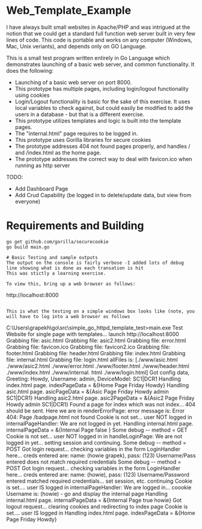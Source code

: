 # Web_Template_Example
I have always built small websites in Apache/PHP and was intrigued at the notion that we could get a standard full function web server built in very few lines of code.   This code is portable and works on any computer (Windows, Mac, Unix veriants), and depends only on GO Language.  

This is a small test program written entirely in Go Language which demonstrates launching of a basic web server, and common functionality.  It does the following: 

 *   Launching of a basic web server on port 8000.
 *   This prototype has multiple pages, including login/logout functionality using cookies
 *   Login/Logout functionality is basic for the sake of this exercise.  It uses local variables to check against, but could easily be modified to add the users in a database - but that is a different exercise.
 *   This prototype utilizes templates and logic is built into the template pages. 
 *   The "internal.html" page requires to be logged in. 
 *   This prototype uses Gorilla libraries for secure cookies
 *   The prototype addresses 404 not found pages properly, and handles / and /index.html as the home page. 
 *   The prototype addresses the correct way to deal with favicon.ico when running as http server

TODO: 
 * Add Dashboard Page
*  Add Crud Capability (be logged in to delete/update data, but view from everyone)

# Requirements and Building
````
go get github.com/gorilla/securecookie
go build main.go

# Basic Testing and sample outputs
The output on the console is fairly verbose -I added lots of debug line showing what is done as each transation is hit
This was stictly a learning exercise. 

To view this, bring up a web browser as follows: 
```` 
http://localhost:8000
````

This is what the testing on a simple windows box looks like (note, you will have to log into a web browser as follows
````
C:\Users\grapekh\go\src\simple_go_httpd_template_test>main.exe
Test Website for single page with templates... launch http://localhost:8000
Grabbing file: asic.html
Grabbing file: asic2.html
Grabbing file: error.html
Grabbing file: favicon.ico
Grabbing file: favicon2.ico
Grabbing file: footer.html
Grabbing file: header.html
Grabbing file: index.html
Grabbing file: internal.html
Grabbing file: login.html
allFiles is: [./www/asic.html ./www/asic2.html ./www/error.html ./www/footer.html ./www/header.html ./www/index.html ./www/internal.
html ./www/login.html]
Got config data, Greeting: Howdy, Username: admin, DeviceModel: SC1|DCR1
Handling index.html page.  indexPageData = &{Home Page Friday Howdy}
Handling asic.html page.  asicPageData = &{Asic Page Friday Howdy admin SC1|DCR1}
Handling asic2.html page.  asic2PageData = &{Asic2 Page Friday Howdy admin SC1|DCR1}
Found a page for index which was not index... 404 should be sent.
Here we are in renderErrorPage: error message is: Error 404: Page /badpage.html not found
Cookie is not set... user NOT logged in
internalPageHandler: We are not logged in yet.
Handling internal.html page.  internalPageData = &{Internal Page false }
Some debug -- method = GET
Cookie is not set... user NOT logged in
in handleLoginPage: We are not logged in yet... setting session and continuing.
Some debug -- method = POST
Got login request... checking variables in the form
LoginHandler here... creds entered are: name: (howie grapek), pass: (123)
Username/Pass entered does not match required credentials
Some debug -- method = POST
Got login request... checking variables in the form
LoginHandler here... creds entered are: name: (howie), pass: (123)
Username/Password entered matched required credentials... set session, etc. continuing
Cookie is set.... user IS logged in
internalPageHandler: We are logged in... coookie Username is: (howie) - go and display the internal page
Handling internal.html page.  internalPageData = &{Internal Page true howie}
Got logout request... clearing cookies and redirecting to index page
Cookie is set.... user IS logged in
Handling index.html page.  indexPageData = &{Home Page Friday Howdy}
````
